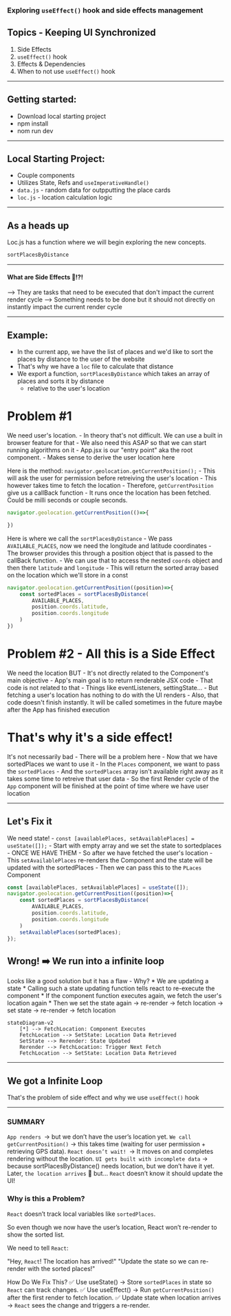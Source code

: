 ### Exploring `useEffect()` hook and side effects management 

## Topics - Keeping UI Synchronized
1. Side Effects 
2. `useEffect()` hook
3. Effects & Dependencies 
4. When to not use `useEffect()` hook

---

## Getting started: 
- Download local starting project 
- npm install 
- nom run dev 

---

## Local Starting Project: 
- Couple components 
- Utilizes State, Refs and `useImperativeHandle()`
- `data.js` - random data for outpputting the place cards 
- `loc.js` - location calculation logic

---

## As a heads up
Loc.js has a function where we will begin exploring the new concepts. 
```js
sortPlacesByDistance
```
--- 

#### What are Side Effects 🤔!?!
--> They are tasks that need to be executed that don't impact the current render cycle 
--> Something needs to be done but it should not directly on instantly impact the current render cycle

---

## Example: 
- In the current app, we have the list of places and we'd like to sort the places by distance to the user of the website 
- That's why we have a `loc` file to calculate that distance 
- We export a function, `sortPlacesByDistance` which takes an array of places and sorts it by distance
    - relative to the user's location 

# Problem #1
We need user's location. 
    - In theory that's not difficult. We can use a built in browser feature for that 
    - We also need this ASAP so that we can start running algorithms on it 
    - App.jsx is our "entry point" aka the root component. 
    - Makes sense to derive the user location here 

Here is the method: `navigator.geolocation.getCurrentPosition();`
    - This will ask the user for permission before retreiving the user's location 
    - This however takes time to fetch the location 
    - Therefore, `getCurrentPosition` give us a callBack function 
    - It runs once the location has been fetched. Could be milli seconds or couple seconds. 

```jsx
navigator.geolocation.getCurrentPosition(()=>{

})
```

Here is where we call the `sortPlacesByDistance`
    - We pass `AVAILABLE_PLACES`, now we need the longitude and latitude coordinates
    - The browser provides this through a position object that is passed to the callBack function.
    - We can use that to access the nested `coords` object and then there `latitude` and `longitude`
    - This will return the sorted array based on the location which we'll store in a const

```jsx
navigator.geolocation.getCurrentPosition((position)=>{
    const sortedPlaces = sortPlacesByDistance(
        AVAILABLE_PLACES,
        position.coords.latitude, 
        position.coords.longitude
    )
})
```
# Problem #2 - All this is a Side Effect 
We need the location BUT 
    - It's not directly related to the Component's main objective 
    - App's main goal is to return renderable JSX code 
    - That code is not related to that 
    - Things like eventListeners, settingState...
        - But fetching a user's location has nothing to do with the UI renders 
        - Also, that code doesn't finish instantly. It will be called sometimes in the future maybe after the App has finished execution 

# That's why it's a side effect!
It's not necessarily bad 
    - There will be a problem here 
    - Now that we have sortedPlaces we want to use it 
    - In the `Places` component, we want to pass the `sortedPlaces` 
    - And the `sortedPlaces` array isn't available right away as it takes some time to retreive that user data 
    - So the first Render cycle of the `App` component will be finished at the point of time where we have user location

---

## Let's Fix it
We need state!
    - `const [availablePlaces, setAvailablePlaces] = useState([]);`
    - Start with empty array and we set the state to sortedplaces 
        - ONCE WE HAVE THEM 
    - So after we have fetched the user's location 
    - This `setAvailablePlaces` re-renders the Component and the state will be updated with the sortedPlaces 
    - Then we can pass this to the `PLaces` Component 

```jsx
const [availablePlaces, setAvailablePlaces] = useState([]);
navigator.geolocation.getCurrentPosition((position)=>{
    const sortedPlaces = sortPlacesByDistance(
        AVAILABLE_PLACES,
        position.coords.latitude, 
        position.coords.longitude
    )
    setAvailablePlaces(sortedPlaces);
});
```
 ## Wrong! ➡️ We run into a infinite loop 
Looks like a good solution but it has a flaw 
    - Why? 
        * We are updating a state 
        * Calling such a state updating function tells react to re-execute the component 
        * If the component function executes again, we fetch the user's location again 
        * Then we set the state again -> re-render -> fetch location -> set state -> re-render -> fetch location

```mermaid
stateDiagram-v2
    [*] --> FetchLocation: Component Executes
    FetchLocation --> SetState: Location Data Retrieved
    SetState --> Rerender: State Updated
    Rerender --> FetchLocation: Trigger Next Fetch
    FetchLocation --> SetState: Location Data Retrieved
```


---

## We got a Infinite Loop 
That's the problem of side effect and why we use `useEffect()` hook

---

### SUMMARY

`App renders `→ but we don’t have the user’s location yet.
`We call getCurrentPosition()` → this takes time (waiting for user permission + retrieving GPS data).
`React doesn’t wait! `→ It moves on and completes rendering without the location.
`UI gets built with incomplete data` → because sortPlacesByDistance() needs location, but we don’t have it yet.
Later, `the location arrives` 🎉 but… `React` doesn’t know it should update the UI!

### Why is this a Problem?
`React` doesn’t track local variables like `sortedPlaces`.

So even though we now have the user’s location, React won’t re-render to show the sorted list.

We need to tell `React`:

"Hey, `React`! The location has arrived!"
"Update the state so we can re-render with the sorted places!"

How Do We Fix This?
✅ Use useState() → Store `sortedPlaces` in state so `React` can track changes.
✅ Use useEffect() → Run `getCurrentPosition()` after the first render to fetch location.
✅ Update state when location arrives → `React` sees the change and triggers a re-render.
    
